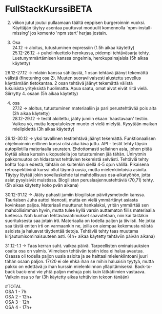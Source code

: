 # FullStackKurssiBETA  
2. viikon jutut joutui pullaamaan täältä eeppisen burgeroinnin vuoksi. Käyttäjän täytyy asentaa puuttuvat moduulit komennolla 'npm-install-missing' jos komento 'npm start' herjaa jostain. 

3. Osa  
24.12 -> aloitus, tutustuminen expressiin (1.5h aikaa käytetty)  
25.12-26.12 -> puhelinluettelo herokussa, pidempi tehtäväsarja tehty. Luetunymmärtämisen kanssa ongelmia, herokupainajaisia (5h aikaa käytetty)  

26.12-27.12 -> mlabin kanssa sähläystä, 1 osan tehtävä jäänyt tekemättä välistä (finetuning osa 2). 
Muuten suoraviivaisesti alustettu sovellus käyttämään tietokantaa. 2 osan tehtävä jäänyt tekemättä välistä  
lukuisista yrityksistä huolimatta. Apua saatu, omat aivot eivät riitä vielä. Siirrytty 4. osaan (5h aikaa käytetty)  

4. osa  
27.12 -> aloitus, tutustuminen materiaaliin ja pari perustehtävää pois alta (2h aikaa käytetty)  
28.12-29.12 -> testit aloitettu, jääty jumiin ekaan 'haastavaan' testiin. Vaikea yö, mutta lopputuloksen muoto ei vielä mielytä. Kysytään maikan mielipidettä (3h aikaa käytetty)  

29.12-30.12 -> yksi tavallinen testitehtävä jäänyt tekemättä. Funktionaalisen ohjelmoinnin erillinen kurssi olisi
aika kiva juttu. API - testit tehty täysin autopilotilla materiaalia seuraten. Ehdottomasti sellainen asia, johon pitää löytää aikaa kurssin ulkopuolella jos tutustuminen jää tähän. Unirytmin pakkomuutos on hidastanut
tehtävien tekemistä selvästi. Tehtäviä tehty kohta 1op:n edestä, tähtäin on kuitenkin siellä 4-5 op:n välillä.
Pikaisena retrospektiivinä kurssi ollut täynnä uusia, mutta mielenkiintoisia asioita. Täytyy löytää jokin
sovelluskohde tai mahdollisuus osa-aikatyöhön, jotta asiat pysyisivät muistissa. Blogilistan peruslaajennustehtäviä (70,71) tehty. (5h aikaa käytetty koko pvän aikana)  

30.12-31.12 -> Jääty pahasti jumiin blogilistan päivitysmetodin kanssa. Tauriaisen Juha auttoi hienosti, mutta en vielä ymmärtänyt asiasta kovinkaan paljoa. Materiaali muuttunut hankalaksi, yritän ymmärtää sen mahdollisimman hyvin, mutta tulee kyllä varsin auttamaton fiilis materiaalia luetessa. Noh kunhan tehtävävaatimukset saavutetaan, niin kai tästäkin suorituksesta saa jotain irti. Materiaalia on todella paljon ja tiiviisti. Ne jotka saa tästä eniten irti on varmaankin ne, joilla on aiempaa kokemusta näistä asioista ja haluavat täydentää tietoja. Tehtäviä tehty taas muutama kirjautumisominaisuuteen asti. (4h+ aikaa käytetty tehtäviin päivän aikana)  

31.12-1.1 -> Taas kerran suht. vaikea päivä. Tarpeellisten ominaisuuksien osalta osa on valmis. Viimeisen tehtävän testin idea ei halua avautua. Osassa oli todella paljon uusia asioita ja se haittasi mielenkiintoani juuri tähän osaan paljon. 17/20 ei ole ehkä ihan se mihin haluaisin tyytyä, mutta pakko on edettävä jo ihan kurssin mielenkiinnon ylläpitämiseksi. Back-to-back back-end vie yhtä paljon mehuja pois kuin lätkätiimien vastaava. Vaikein osa so far (3h käytetty aikaa tehtävien tekoon tänään)  

#TOTAL  
OSA 1 - 7h  
OSA 2 - 12h+  
OSA 3 - 12h  
OSA 4 - 17h+
